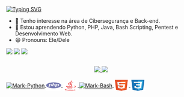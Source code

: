 <a href="https://git.io/typing-svg"><img src="https://readme-typing-svg.herokuapp.com?font=Fira+Code&pause=1000&color=6549f2&width=435&lines=+Olá!+Sou+Felipe+Kzam+%F0%9F%91%8B" alt="Typing SVG" /></a>
 
- 🔭 Tenho interesse na área de Cibersegurança e Back-end.
- 🌱 Estou aprendendo Python, PHP, Java, Bash Scripting, Pentest e Desenvolvimento Web.
- 😄 Pronouns: Ele/Dele

<div> 
  <a href="https://www.instagram.com/felipe_kzam/" target="_blank"><img src="https://img.shields.io/badge/-Instagram-%23E4405F?style=for-the-badge&logo=instagram&logoColor=white" target="_blank"></a>
  <a href = "felipekzam@gmail.com"><img src="https://img.shields.io/badge/-Gmail-%23333?style=for-the-badge&logo=gmail&logoColor=white" target="_blank"></a>
  <a href="https://www.linkedin.com/in/felipe-kzam-70a311301/" target="_blank"><img src="https://img.shields.io/badge/-LinkedIn-%230077B5?style=for-the-badge&logo=linkedin&logoColor=white" target="_blank"></a> 
</div>

##

<div align="center">
  <a href="https://github.com/felipekzam">
  <img height="160em" src="https://github-readme-stats.vercel.app/api?username=felipekzam&show_icons=true&theme=dracula&include_all_commits=true&count_private=true"/>
  <img height="160em" src="https://github-readme-stats.vercel.app/api/top-langs/?username=felipekzam&layout=compact&langs_count=11&theme=dracula"/>
</div>
    
</div>
<div style="display: inline_block"><br>
  <img align="center" alt="Mark-Python" height="30" width="40" src="https://cdn.jsdelivr.net/gh/devicons/devicon@latest/icons/python/python-original.svg" />
  <img align="center" alt="Mark-Php" height="30" width="40" src="https://github.com/devicons/devicon/blob/master/icons/php/php-plain.svg">
  <img align="center" alt="Mark-Java" height="30" width="40" src="https://github.com/devicons/devicon/blob/master/icons/java/java-plain.svg">
  <img align="center" alt="Mark-Bash" height="30" width="40" src="https://cdn.jsdelivr.net/gh/devicons/devicon@latest/icons/bash/bash-original.svg" />
  <img align="center" alt="Mark-HTML" height="30" width="40" src="https://raw.githubusercontent.com/devicons/devicon/master/icons/html5/html5-original.svg">
  <img align="center" alt="Mark-CSS" height="30" width="40" src="https://raw.githubusercontent.com/devicons/devicon/master/icons/css3/css3-original.svg">
</div>
